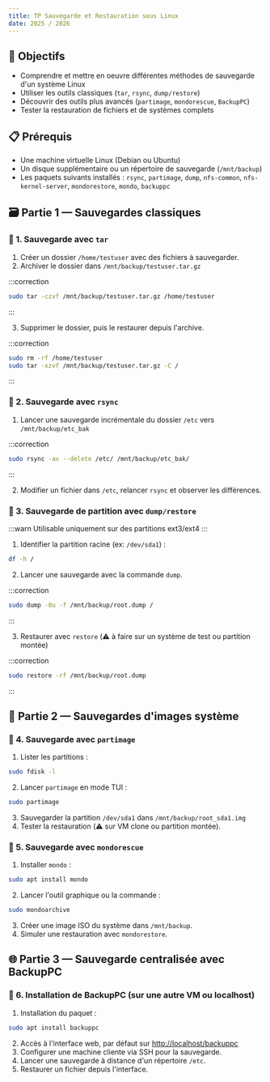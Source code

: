 ```yaml
---
title: TP Sauvegarde et Restauration sous Linux
date: 2025 / 2026
---
```


## 🎯 Objectifs

- Comprendre et mettre en oeuvre différentes méthodes de sauvegarde d'un système Linux
- Utiliser les outils classiques (`tar`, `rsync`, `dump/restore`)
- Découvrir des outils plus avancés (`partimage`, `mondorescue`, `BackupPC`)
- Tester la restauration de fichiers et de systèmes complets

## 📋 Prérequis

- Une machine virtuelle Linux (Debian ou Ubuntu)
- Un disque supplémentaire ou un répertoire de sauvegarde (`/mnt/backup`)
- Les paquets suivants installés : `rsync`, `partimage`, `dump`, `nfs-common`, `nfs-kernel-server`, `mondorestore`, `mondo`, `backuppc`

## 🗃️ Partie 1 — Sauvegardes classiques

### 🔹 1. Sauvegarde avec `tar`

1. Créer un dossier `/home/testuser` avec des fichiers à sauvegarder.
2. Archiver le dossier dans `/mnt/backup/testuser.tar.gz`

:::correction
```sh
sudo tar -czvf /mnt/backup/testuser.tar.gz /home/testuser
````
:::

3. Supprimer le dossier, puis le restaurer depuis l'archive.

:::correction
```sh
sudo rm -rf /home/testuser
sudo tar -xzvf /mnt/backup/testuser.tar.gz -C /
```
:::

### 🔹 2. Sauvegarde avec `rsync`

1. Lancer une sauvegarde incrémentale du dossier `/etc` vers `/mnt/backup/etc_bak`

:::correction
```sh
sudo rsync -av --delete /etc/ /mnt/backup/etc_bak/
```
:::

2. Modifier un fichier dans `/etc`, relancer `rsync` et observer les différences.

### 🔹 3. Sauvegarde de partition avec `dump/restore`

:::warn
Utilisable uniquement sur des partitions ext3/ext4
:::

1. Identifier la partition racine (ex: `/dev/sda1`) :

```sh
df -h /
```

2. Lancer une sauvegarde avec la commande `dump`.

:::correction
```sh
sudo dump -0u -f /mnt/backup/root.dump /
```
:::

3. Restaurer avec `restore` (⚠️ à faire sur un système de test ou partition montée)

:::correction
```sh
sudo restore -rf /mnt/backup/root.dump
```
:::

## 💾 Partie 2 — Sauvegardes d'images système

### 🔹 4. Sauvegarde avec `partimage`

1. Lister les partitions :

```sh
sudo fdisk -l
```

2. Lancer `partimage` en mode TUI :

```sh
sudo partimage
```

3. Sauvegarder la partition `/dev/sda1` dans `/mnt/backup/root_sda1.img`
4. Tester la restauration (⚠️ sur VM clone ou partition montée).

### 🔹 5. Sauvegarde avec `mondorescue`

1. Installer `mondo` :

```sh
sudo apt install mondo
```

2. Lancer l'outil graphique ou la commande :

```sh
sudo mondoarchive
```

3. Créer une image ISO du système dans `/mnt/backup`.
4. Simuler une restauration avec `mondorestore`.

## 🌐 Partie 3 — Sauvegarde centralisée avec BackupPC

### 🔹 6. Installation de BackupPC (sur une autre VM ou localhost)

1. Installation du paquet :

```sh
sudo apt install backuppc
```

2. Accès à l'interface web, par défaut sur <http://localhost/backuppc>
3. Configurer une machine cliente via SSH pour la sauvegarde.
4. Lancer une sauvegarde à distance d'un répertoire `/etc`.
5. Restaurer un fichier depuis l'interface.

